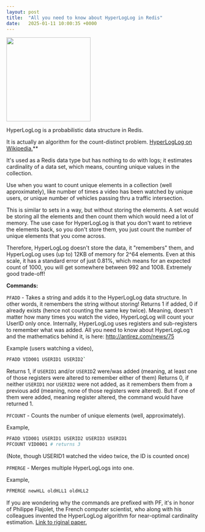 ```yaml
---
layout: post
title:  "All you need to know about HyperLogLog in Redis"
date:   2025-01-11 10:00:35 +0000
---
```

<img src="{{site.baseurl}}/assets/Redis_Logo.svg.png" width=220 />

HyperLogLog is a probabilistic data structure in Redis.

It is actually an algorithm for the count-distinct problem. [HyperLogLog on Wikipedia.](https://en.wikipedia.org/wiki/HyperLogLog)**

It's used as a Redis data type but has nothing to do with logs; it estimates cardinality of a data set, which means, counting unique values in the collection.

Use when you want to count unique elements in a collection (well approximately), like number of times a video has been watched by unique users, or unique number of vehicles passing thru a traffic intersection. 

This is similar to sets in a way, but without storing the elements. A set would be storing all the elements and then count them which would need a lot of memory. The use case for HyperLogLog is that you don't want to retrieve the elements back, so you don't store them, you just count the number of unique elements that you come across. 

Therefore, HyperLogLog doesn't store the data, it "remembers" them, and HyperLogLog uses (up to) 12KB of memory for 2^64 elements. Even at this scale, it has a standard error of just 0.81%, which means for an expected count of 1000, you will get somewhere between 992 and 1008. Extremely good trade-off!

**Commands:**

`PFADD` - Takes a string and adds it to the HyperLogLog data structure. In other words, it remembers the string without storing! Returns 1 if added, 0 if already exists (hence not counting the same key twice). Meaning, doesn't matter how many times you watch the video, HyperLogLog will count your UserID only once. Internally, HyperLogLog uses registers and sub-registers to remember what was added. All you need to know about HyperLogLog and the mathematics behind it, is here: http://antirez.com/news/75

Example (users watching a video), 
```bash
PFADD VID001 USERID1 USERID2`
```

Returns 1, if `USERID1` and/or `USERID`2 were/was added (meaning, at least one of those registers were altered to remember either of them)
Returns 0, if neither `USERID1` nor `USERID2` were not added, as it remembers them from a previous add (meaning, none of those registers were altered). But if one of them were added, meaning register altered, the command would have returned 1.

`PFCOUNT` - Counts the number of unique elements (well, approximately). 

Example,
```bash
PFADD VID001 USERID1 USERID2 USERID3 USERID1
PFCOUNT VID0001 # returns 3
```
(Note, though USERID1 watched the video twice, the ID is counted once)

`PFMERGE` - Merges multiple HyperLogLogs into one.

Example,
```bash
PFMERGE newHLL oldHLL1 oldHLL2
```

If you are wondering why the commands are prefixed with PF, it's in honor of Philippe Flajolet, the French computer scientist, who along with his colleagues invented the HyperLogLog algorithm for near-optimal cardinality estimation. [Link to riginal paper.]( https://algo.inria.fr/flajolet/Publications/FlFuGaMe07.pdf)